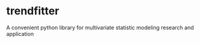 # trendfitter
A convenient python library for multivariate statistic modeling research and application
